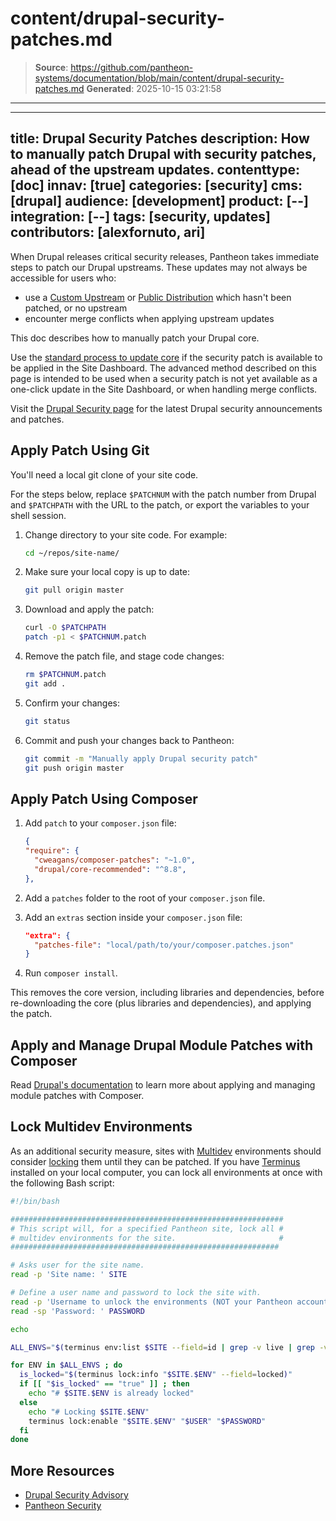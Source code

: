 # content/drupal-security-patches.md

> **Source**: https://github.com/pantheon-systems/documentation/blob/main/content/drupal-security-patches.md
> **Generated**: 2025-10-15 03:21:58

---

---
title: Drupal Security Patches
description: How to manually patch Drupal with security patches, ahead of the upstream updates.
contenttype: [doc]
innav: [true]
categories: [security]
cms: [drupal]
audience: [development]
product: [--]
integration: [--]
tags: [security, updates]
contributors: [alexfornuto, ari]
---

When Drupal releases critical security releases, Pantheon takes immediate steps to patch our Drupal upstreams. These updates may not always be accessible for users who:

- use a [Custom Upstream](/guides/custom-upstream) or [Public Distribution](/start-state/#public-distributions) which hasn't been patched, or no upstream
- encounter merge conflicts when applying upstream updates

This doc describes how to manually patch your Drupal core.

<Alert title="Warning" type="danger">

Use the [standard process to update core](/core-updates) if the security patch is available to be applied in the Site Dashboard. The advanced method described on this page is intended to be used when a security patch is not yet available as a one-click update in the Site Dashboard, or when handling merge conflicts.

</Alert>

Visit the [Drupal Security page](https://www.drupal.org/security) for the latest Drupal security announcements and patches.

## Apply Patch Using Git

You'll need a local git clone of your site code.

For the steps below, replace `$PATCHNUM` with the patch number from Drupal and `$PATCHPATH` with the URL to the patch, or export the variables to your shell session.

1. Change directory to your site code. For example:

    ```bash
    cd ~/repos/site-name/
    ```

2. Make sure your local copy is up to date:

    ```bash
    git pull origin master
    ```

3. Download and apply the patch:

    ```bash
    curl -O $PATCHPATH
    patch -p1 < $PATCHNUM.patch
    ```

4. Remove the patch file, and stage code changes:

    ```bash
    rm $PATCHNUM.patch
    git add .
    ```

5. Confirm your changes:

    ```bash
    git status
    ```

6. Commit and push your changes back to Pantheon:

    ```bash
    git commit -m "Manually apply Drupal security patch"
    git push origin master
    ```

## Apply Patch Using Composer

1. Add `patch` to your `composer.json` file:

    ```json:title=composer.json
    {
    "require": {
      "cweagans/composer-patches": "~1.0",
      "drupal/core-recommended": "^8.8",
    },
    ```

1. Add a `patches` folder to the root of your `composer.json` file.

1. Add an `extras` section inside your `composer.json` file:

    ```json:title=composer.json
    "extra": {
      "patches-file": "local/path/to/your/composer.patches.json"
    }
    ```

1. Run `composer install`.

  This removes the core version, including libraries and dependencies, before re-downloading the core (plus libraries and dependencies), and applying the patch.

## Apply and Manage Drupal Module Patches with Composer

  Read [Drupal's documentation](https://www.drupal.org/docs/develop/using-composer/using-composer-to-install-drupal-and-manage-dependencies#patches) to learn more about applying and managing module patches with Composer.

## Lock Multidev Environments


As an additional security measure, sites with [Multidev](/guides/multidev) environments should consider [locking](/guides/secure-development/security-tool) them until they can be patched. If you have [Terminus](/terminus) installed on your local computer, you can lock all environments at once with the following Bash script:

```bash
#!/bin/bash

#############################################################
# This script will, for a specified Pantheon site, lock all #
# multidev environments for the site.                       #
############################################################

# Asks user for the site name.
read -p 'Site name: ' SITE

# Define a user name and password to lock the site with.
read -p 'Username to unlock the environments (NOT your Pantheon account username): ' USER
read -sp 'Password: ' PASSWORD

echo

ALL_ENVS="$(terminus env:list $SITE --field=id | grep -v live | grep -v dev | grep -v test)"

for ENV in $ALL_ENVS ; do
  is_locked="$(terminus lock:info "$SITE.$ENV" --field=locked)"
  if [[ "$is_locked" == "true" ]] ; then
    echo "# $SITE.$ENV is already locked"
  else
    echo "# Locking $SITE.$ENV"
    terminus lock:enable "$SITE.$ENV" "$USER" "$PASSWORD"
  fi
done

```

## More Resources

- [Drupal Security Advisory](https://www.drupal.org/security)
- [Pantheon Security](/guides/security)